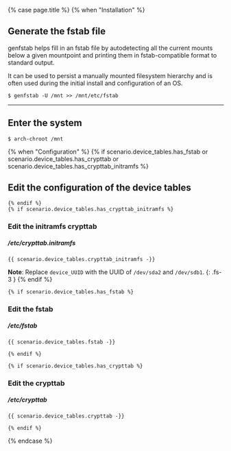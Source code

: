 {% case page.title %}
  {% when "Installation" %}
## Generate the fstab file

genfstab helps fill in an fstab file by autodetecting all the current mounts below a given mountpoint and printing them in fstab-compatible format to standard output.

It can be used to persist a manually mounted filesystem hierarchy and is often used during the initial install and configuration of an OS.

```
$ genfstab -U /mnt >> /mnt/etc/fstab
```

---

## Enter the system

```
$ arch-chroot /mnt
```
  {% when "Configuration" %}
    {% if scenario.device_tables.has_fstab or scenario.device_tables.has_crypttab or scenario.device_tables.has_crypttab_initramfs %}
## Edit the configuration of the device tables
    {% endif %}
    {% if scenario.device_tables.has_crypttab_initramfs %}

### Edit the initramfs crypttab

##### /etc/crypttab.initramfs
```
{{ scenario.device_tables.crypttab_initramfs -}}
```

**Note**: Replace `device_UUID` with the UUID of `/dev/sda2` and `/dev/sdb1`.
{: .fs-3 }
    {% endif %}

    {% if scenario.device_tables.has_fstab %}
### Edit the fstab

##### /etc/fstab
```
{{ scenario.device_tables.fstab -}}
```
    {% endif %}

    {% if scenario.device_tables.has_crypttab %}
### Edit the crypttab

##### /etc/crypttab
```
{{ scenario.device_tables.crypttab -}}
```
    {% endif %}
{% endcase %}
